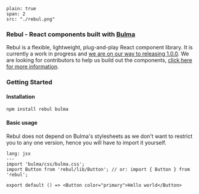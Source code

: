```image
plain: true
span: 2
src: "./rebul.png"
```

### Rebul - React components built with [Bulma](https://bulma.io)

Rebul is a flexible, lightweight, plug-and-play React component library. It is currently a work in progress and [we are on our way to releasing 1.0.0](https://github.com/jxom/rebul/issues/1).
We are looking for contributors to help us build out the components, [click here for more information](https://github.com/jxom/rebul/issues/1).

### Getting Started

#### Installation

```
npm install rebul bulma
```

#### Basic usage

Rebul does not depend on Bulma's stylesheets as we don't want to restrict you to any one version, hence you will have to import it yourself.

```code
lang: jsx
---
import 'bulma/css/bulma.css';
import Button from 'rebul/lib/Button'; // or: import { Button } from 'rebul';

export default () => <Button color="primary">Hello world</Button>
```
